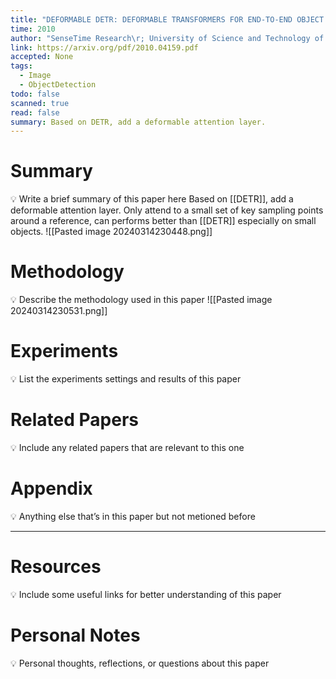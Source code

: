 ```yaml
---
title: "DEFORMABLE DETR: DEFORMABLE TRANSFORMERS FOR END-TO-END OBJECT DETECTION"
time: 2010
author: "SenseTime Research\r; University of Science and Technology of China\r; The Chinese University of Hong Kong"
link: https://arxiv.org/pdf/2010.04159.pdf
accepted: None
tags:
  - Image
  - ObjectDetection
todo: false
scanned: true
read: false
summary: Based on DETR, add a deformable attention layer.
---
```

# Summary
💡 Write a brief summary of this paper here
Based on [[DETR]], add a deformable attention layer.
Only attend to a small set of key sampling points around a reference, can performs better than [[DETR]] especially on small objects.
![[Pasted image 20240314230448.png]]

# Methodology
💡 Describe the methodology used in this paper
![[Pasted image 20240314230531.png]]
# Experiments
💡 List the experiments settings and results of this paper

# Related Papers
💡 Include any related papers that are relevant to this one

# Appendix
💡 Anything else that’s in this paper but not metioned before

---
# Resources
💡 Include some useful links for better understanding of this paper

# Personal Notes
💡 Personal thoughts, reflections, or questions about this paper
